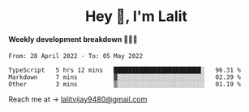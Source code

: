 <h1 align="center">Hey 👋, I'm Lalit</h1>

#### Weekly development breakdown 👨🏻‍💻
<!--START_SECTION:waka-->

```text
From: 28 April 2022 - To: 05 May 2022

TypeScript   5 hrs 12 mins   ████████████████████████░   96.31 %
Markdown     7 mins          ▓░░░░░░░░░░░░░░░░░░░░░░░░   02.39 %
Other        3 mins          ▒░░░░░░░░░░░░░░░░░░░░░░░░   01.19 %
```

<!--END_SECTION:waka-->

Reach me at → lalitvijay9480@gmail.com
